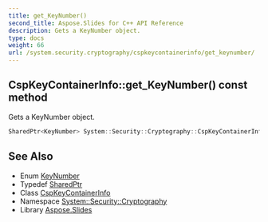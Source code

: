 ```yaml
---
title: get_KeyNumber()
second_title: Aspose.Slides for C++ API Reference
description: Gets a KeyNumber object.
type: docs
weight: 66
url: /system.security.cryptography/cspkeycontainerinfo/get_keynumber/
---
```

## CspKeyContainerInfo::get_KeyNumber() const method


Gets a KeyNumber object.

```cpp
SharedPtr<KeyNumber> System::Security::Cryptography::CspKeyContainerInfo::get_KeyNumber() const
```

## See Also

* Enum [KeyNumber](../../keynumber/)
* Typedef [SharedPtr](../../../system/sharedptr/)
* Class [CspKeyContainerInfo](../)
* Namespace [System::Security::Cryptography](../../)
* Library [Aspose.Slides](../../../)